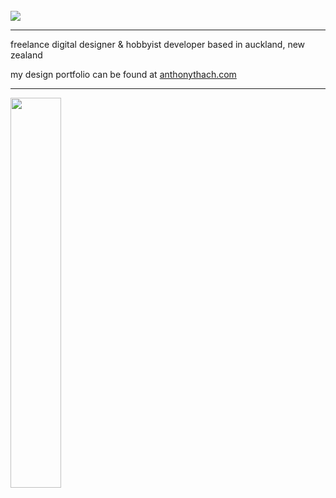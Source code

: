 <br>
<img src="https://readme-typing-svg.demolab.com/?font=segoe+ui&pause=500&vCenter=true&random=false&width=435&height=25&lines=hello%2C+i%27m+anthony!;nice+to+meet+you!">

---
freelance digital designer & hobbyist developer based in auckland, new zealand

my design portfolio can be found at <a href="https://anthonythach.com/" target="_blank">anthonythach.com</a>

---
<img src="https://skillicons.dev/icons?i=py,java,c,cs,html,css,js,ts,nodejs,discordjs,graphql,react,sass,tailwind" width=40%>
